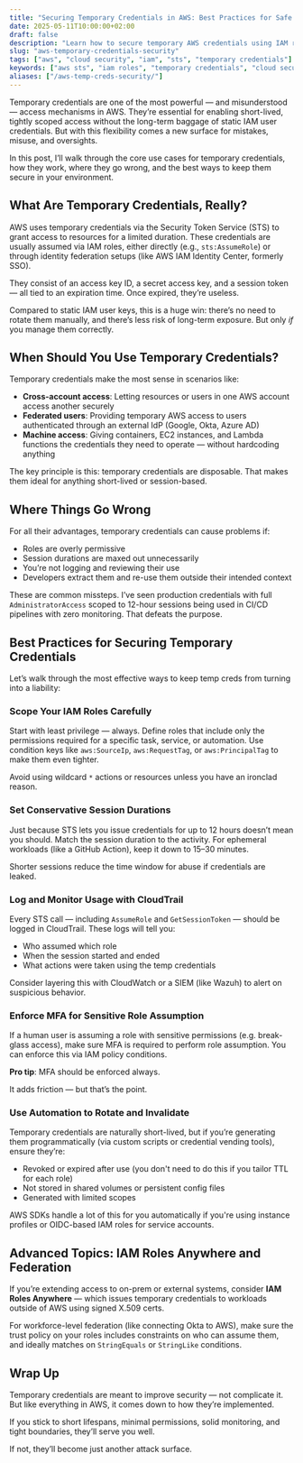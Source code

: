 ```yaml
---
title: "Securing Temporary Credentials in AWS: Best Practices for Safe Role Usage"
date: 2025-05-11T10:00:00+02:00
draft: false
description: "Learn how to secure temporary AWS credentials using IAM roles, STS, and automation. Prevent misuse and follow least privilege best practices."
slug: "aws-temporary-credentials-security"
tags: ["aws", "cloud security", "iam", "sts", "temporary credentials"]
keywords: ["aws sts", "iam roles", "temporary credentials", "cloud security", "assume role", "least privilege"]
aliases: ["/aws-temp-creds-security/"]
---
```


Temporary credentials are one of the most powerful — and misunderstood — access mechanisms in AWS. They’re essential for enabling short-lived, tightly scoped access without the long-term baggage of static IAM user credentials. But with this flexibility comes a new surface for mistakes, misuse, and oversights.

In this post, I’ll walk through the core use cases for temporary credentials, how they work, where they go wrong, and the best ways to keep them secure in your environment.

## What Are Temporary Credentials, Really?

AWS uses temporary credentials via the Security Token Service (STS) to grant access to resources for a limited duration. These credentials are usually assumed via IAM roles, either directly (e.g., `sts:AssumeRole`) or through identity federation setups (like AWS IAM Identity Center, formerly SSO).

They consist of an access key ID, a secret access key, and a session token — all tied to an expiration time. Once expired, they’re useless.

Compared to static IAM user keys, this is a huge win: there’s no need to rotate them manually, and there’s less risk of long-term exposure. But only *if* you manage them correctly.

## When Should You Use Temporary Credentials?

Temporary credentials make the most sense in scenarios like:

- **Cross-account access**: Letting resources or users in one AWS account access another securely
- **Federated users**: Providing temporary AWS access to users authenticated through an external IdP (Google, Okta, Azure AD)
- **Machine access**: Giving containers, EC2 instances, and Lambda functions the credentials they need to operate — without hardcoding anything

The key principle is this: temporary credentials are disposable. That makes them ideal for anything short-lived or session-based.

## Where Things Go Wrong

For all their advantages, temporary credentials can cause problems if:

- Roles are overly permissive
- Session durations are maxed out unnecessarily
- You’re not logging and reviewing their use
- Developers extract them and re-use them outside their intended context

These are common missteps. I’ve seen production credentials with full `AdministratorAccess` scoped to 12-hour sessions being used in CI/CD pipelines with zero monitoring. That defeats the purpose.

## Best Practices for Securing Temporary Credentials

Let’s walk through the most effective ways to keep temp creds from turning into a liability:

### Scope Your IAM Roles Carefully

Start with least privilege — always. Define roles that include only the permissions required for a specific task, service, or automation. Use condition keys like `aws:SourceIp`, `aws:RequestTag`, or `aws:PrincipalTag` to make them even tighter.

Avoid using wildcard `*` actions or resources unless you have an ironclad reason.

### Set Conservative Session Durations

Just because STS lets you issue credentials for up to 12 hours doesn’t mean you should. Match the session duration to the activity. For ephemeral workloads (like a GitHub Action), keep it down to 15–30 minutes.

Shorter sessions reduce the time window for abuse if credentials are leaked.

### Log and Monitor Usage with CloudTrail

Every STS call — including `AssumeRole` and `GetSessionToken` — should be logged in CloudTrail. These logs will tell you:

- Who assumed which role
- When the session started and ended
- What actions were taken using the temp credentials

Consider layering this with CloudWatch or a SIEM (like Wazuh) to alert on suspicious behavior.

### Enforce MFA for Sensitive Role Assumption

If a human user is assuming a role with sensitive permissions (e.g. break-glass access), make sure MFA is required to perform role assumption. You can enforce this via IAM policy conditions.

**Pro tip**: MFA should be enforced always.

It adds friction — but that’s the point.

### Use Automation to Rotate and Invalidate

Temporary credentials are naturally short-lived, but if you’re generating them programmatically (via custom scripts or credential vending tools), ensure they’re:

- Revoked or expired after use (you don't need to do this if you tailor TTL for each role)
- Not stored in shared volumes or persistent config files
- Generated with limited scopes

AWS SDKs handle a lot of this for you automatically if you're using instance profiles or OIDC-based IAM roles for service accounts.

## Advanced Topics: IAM Roles Anywhere and Federation

If you’re extending access to on-prem or external systems, consider **IAM Roles Anywhere** — which issues temporary credentials to workloads outside of AWS using signed X.509 certs.

For workforce-level federation (like connecting Okta to AWS), make sure the trust policy on your roles includes constraints on who can assume them, and ideally matches on `StringEquals` or `StringLike` conditions.

## Wrap Up

Temporary credentials are meant to improve security — not complicate it. But like everything in AWS, it comes down to how they’re implemented.

If you stick to short lifespans, minimal permissions, solid monitoring, and tight boundaries, they’ll serve you well.

If not, they’ll become just another attack surface.